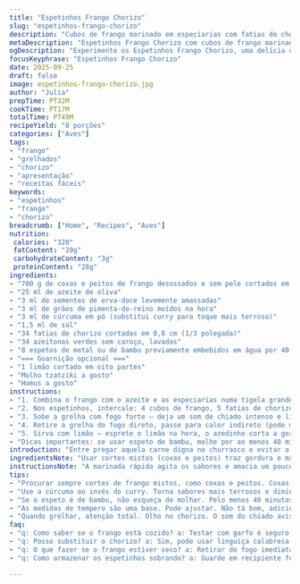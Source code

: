 ```yaml
---
title: "Espetinhos Frango Chorizo"
slug: "espetinhos-frango-chorizo"
description: "Cubos de frango marinado em especiarias com fatias de chorizo e azeitonas verdes em espetos. Grelhados em fogo alto, depois cozidos em calor indireto para manter suculência. Servidos com limão, molho tzatziki ou homus para contraste. Sem glúten, lactose, ovos e nozes."
metaDescription: "Espetinhos Frango Chorizo com cubos de frango marinados, chorizo e azeitonas, grelhados com sabor intenso. Perfeito para um churrasco."
ogDescription: "Experimente os Espetinhos Frango Chorizo, uma delícia que mistura frango, chorizo e azeitonas, ideal para uma refeição cheia de sabor."
focusKeyphrase: "Espetinhos Frango Chorizo"
date: 2025-09-25
draft: false
image: espetinhos-frango-chorizo.jpg
author: "Julia"
prepTime: PT32M
cookTime: PT17M
totalTime: PT49M
recipeYield: "8 porções"
categories: ["Aves"]
tags:
- "frango"
- "grelhados"
- "chorizo"
- "apresentação"
- "receitas fáceis"
keywords:
- "espetinhos"
- "frango"
- "chorizo"
breadcrumb: ["Home", "Recipes", "Aves"]
nutrition: 
 calories: "320"
 fatContent: "20g"
 carbohydrateContent: "3g"
 proteinContent: "28g"
ingredients:
- "700 g de coxas e peitos de frango desossados e sem pele cortados em cubos (aprox 34 cubos)"
- "25 ml de azeite de oliva"
- "3 ml de sementes de erva-doce levemente amassadas"
- "3 ml de grãos de pimenta-do-reino moídos na hora"
- "3 ml de cúrcuma em pó (substitui curry para toque mais terroso)"
- "1,5 ml de sal"
- "34 fatias de chorizo cortadas em 0,8 cm (1/3 polegada)"
- "34 azeitonas verdes sem caroço, lavadas"
- "8 espetos de metal ou de bambu previamente embebidos em água por 40 minutos"
- "=== Guarnição opcional ==="
- "1 limão cortado em oito partes"
- "Molho tzatziki a gosto"
- "Homus a gosto"
instructions:
- "1. Combina o frango com o azeite e as especiarias numa tigela grande. Esfrega bem pra massajar e incorporar aroma; deixa marinar pelo menos 15 min se puder. Cúrcuma diminui a pungência do curry, experimento que fiz após tentar ficar só com curry, achei mais equilibrado."
- "2. Nos espetinhos, intercale: 4 cubos de frango, 5 fatias de chorizo e 5 azeitonas, repetindo essa sequência uma vez para dar volume — importante que chorizo e azeitona tenham formatos parecidos pra ficar firme no espeto; teste antes perfurando e segurando pra não escapar na grelha."
- "3. Sobe a grelha com fogo forte — deja um som de chiado intenso e liberação de aroma picante do chorizo. Umedeça a grelha com azeite antes, ajuda a não grudar nada, sobretudo o frango. Grelhe cada lado por volta de 4 minutos, até ter marcas douradas visíveis e o chorizo soltar azeite."
- "4. Retire a grelha do fogo direto, passe para calor indireto (pode mover de lugar) e deixe por uns 10 minutos, cobrindo levemente pra manter temperatura sem ressecar. O frango vai ficar suculento, firme mas não seco; dê uma cutucada com garfo pra testar — deve ceder sem estar mole, suco transparente."
- "5. Sirva com limão – esprete o limão na hora, o azedinho corta a gordura do chorizo. Tzatziki ou homus são só sugestão pra fresco e cremoso, mas mesmo iogurte natural com alho e hortelã funciona, já testei várias combinações."
- "Dicas importantes: se usar espeto de bambu, molhe por ao menos 40 minutos para não queimar, nunca menos. Na ausência de chorizo, substitua por linguiça calabresa firme — alteração que fiz num churrasco e deu certo, só mantem a mesma espessura para encaixar bem no espeto. O tempo guarde como referência, mas é o cheiro e textura do frango que indicam cozimento."
introduction: "Entre pregar aquela carne digna no churrasco e evitar o tradicional não tão desafiador, essa mistura de frango com chorizo traz uma explosão de gorduras e especiarias. Já errei na textura, cozinhando demais e deixando o frango seco, até aprender a fazer esse método misto de grelha direta e indireta. A azeitona traz aquela salinidade suculenta que corta a gordura, um truque que lhe faz querer repetir. Sempre caí na armadilha de espetar na ordem errada, faça como eu: mantenha uniformidade para a peça ficar estável. Aroma no ar, som de churrasquinho que estala, visual marrom avermelhado no ponto – começa aqui um jogo de sentidos entre suculência e crocância contra a simplicidade da execução."
ingredientsNote: "Usar cortes mistos (coxas e peitos) traz gordura e maciez, coisa que só peito pode não entregar. Trocar curry por cúrcuma muda sutilmente o perfil de sabor, deixando mais terroso do que picante. Azeitonas firmes, lavadas e sem caroço precisam ser usadas para evitar chuva de farelos ou escape no momento de grelhar. Salsichas como calabresa engrossam e substituem, é um upgrade quando estiver sem chorizo. Azeite é obrigatório colocar junto com as especiarias pra penetrar melhor a carne. Fatias de chorizo uniformes garantem consistência, para não ter pedaços moles ou muito secos na mesma sequência. Molhar os espetos de bambu por no mínimo 40 minutos evita que queimem na brasa."
instructionsNote: "A marinada rápida agita os sabores e amacia um pouco — marinar mais de 30 minutos não faz tanta diferença, pode deixar perder a textura firme do frango. Na montagem, intercalar ingredientes garante que cada pedaço tenha o equilíbrio do defumado do chorizo e a lembração salina da azeitona, além da suavidade do frango. Frango cru com gordura numa grelha bem quente faz som de chiado inconfundível, e a cor do chorizo te avisa quando virar. Calor indireto termina o cozimento devagar, preserva suculência. Cortar para checar sucos claros é essencial para evitar o frango cru perigoso ou passado demais seco. Servir com limão na hora, espremendo na borda, facilita a combinação com o frescor dos molhos cremosos, que contrastam com o salgadinho e a gordura. Varie e reinvente usando molho de pimenta ou iogurte temperado, nada está escrito em pedra aqui."
tips:
- "Procurar sempre cortes de frango mistos, como coxas e peitos. Coxas trazem mais gordura, sabor e suculência. Peito é bom, mas cuidado. Pode secar. Mantendo um equilíbrio entre eles, a textura fica ótima."
- "Use a cúrcuma ao invés do curry. Torna sabores mais terrosos e diminui a pungência. Meu erro foi achar que curry era o único caminho. Mistura com o chorizo. Faz toda diferença. É sabor na simplicidade."
- "Se o espeto é de bambu, não esqueça de molhar. Pelo menos 40 minutos. O que já fiz de espetinhos queimados é grande. Espeto molhado não queima. A carne não gruda. Como um truque simples."
- "As medidas de tempero são uma base. Pode ajustar. Não tá bom, adiciona mais pimenta. Limão na hora pode intensificar o sabor. Já experimentei até com ervas frescas. Traz frescor, é surpreendente."
- "Quando grelhar, atenção total. Olho no chorizo. O som do chiado avisa. Coloração dourada é sinal de que está bom. Não deixe demais. Meu frango já passou do ponto e ficou seco. Aprendi."
faq:
- "q: Como saber se o frango está cozido? a: Testar com garfo é seguro. Deixe um pouco de pressão, deve ceder. Juízo é claro. Não seco nem mole. Preste atenção no tempo, mas cheirar é fundamental."
- "q: Posso substituir o chorizo? a: Sim, pode usar linguiça calabresa. A textura é semelhante. Mantém os sabores na marinada. Cuidado com o tempero. E ajuste. Até com salsicha dá pra fazer, dependendo do seu gosto."
- "q: O que fazer se o frango estiver seco? a: Retirar do fogo imediatamente. O calor indireto é seu aliado. Retira, deixa coberto. Hidratante como molho de iogurte pode ajudar. Refeição remendada?"
- "q: Como armazenar os espetinhos sobrando? a: Guarde em recipiente fechado na geladeira. Consumir em 2 dias. Tente esquentar na grelha, reforça o sabor e a textura. Não deixe fora, espeto estraga rápido."

---
```

